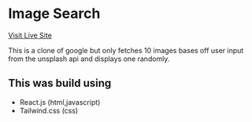 # Image Search #
[Visit Live Site](https://nsikan-image-search.netlify.app/)

This is a clone of google but only fetches 10 images bases off user input from the unsplash api and displays one randomly.

## This was build using ##
* React.js (html,javascript)
* Tailwind.css (css)


